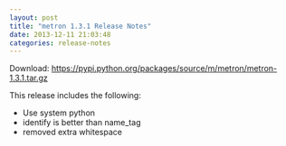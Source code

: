 ```yaml
---
layout: post
title: "metron 1.3.1 Release Notes"
date: 2013-12-11 21:03:48
categories: release-notes
---
```


Download: <https://pypi.python.org/packages/source/m/metron/metron-1.3.1.tar.gz>

This release includes the following:

* Use system python
* identify is better than name_tag
* removed extra whitespace
